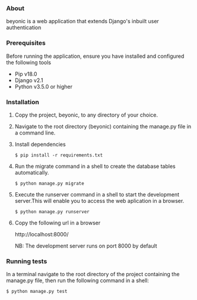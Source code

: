 

### About
beyonic is a web application that extends Django's inbuilt user authentication  


### Prerequisites
Before running the application, ensure you have installed and configured
the following tools

- Pip v18.0
- Django v2.1
- Python v3.5.0 or higher



### Installation
1. Copy the project, beyonic, to any directory of your choice.

2. Navigate to the root directory (beyonic) containing the manage.py file in a command line.

3. Install dependencies
    ```
   $ pip install -r requirements.txt
   ``` 

 
4. Run the migrate command in a shell to create the database tables automatically.
   ```
   $ python manage.py migrate 
   ``` 
   
   
5. Execute the runserver command in a shell to start the development server.This will enable you to access
   the web aplication in a browser.
   ```
   $ python manage.py runserver
   ```


   
6. Copy the following url in a browser
   
   http://localhost:8000/
   
   NB: The development server runs on port 8000 by default  

### Running tests
In a terminal navigate to the root directory of the project containing the manage.py file, 
then run the following command in a shell:  
  ```
  $ python manage.py test 
  ``` 
